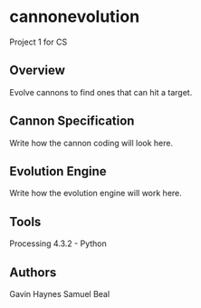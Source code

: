 # cannonevolution
Project 1 for CS 
## Overview
Evolve cannons to find ones that can hit a target.
## Cannon Specification
Write how the cannon coding will look here. 
## Evolution Engine 
Write how the evolution engine will work here.
## Tools
Processing 4.3.2 - Python
## Authors
Gavin Haynes
Samuel Beal 
